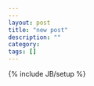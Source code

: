 ```yaml
---
---
layout: post
title: "new post"
description: ""
category: 
tags: []
---
```

{% include JB/setup %}
